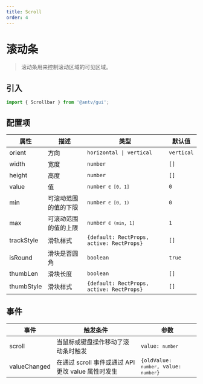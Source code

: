 ```yaml
---
title: Scroll
order: 4
---
```


# 滚动条

> 滚动条用来控制滚动区域的可见区域。

## 引入

```ts
import { Scrollbar } from '@antv/gui';
```

## 配置项

| **属性**   | **描述**             | **类型**                                            | **默认值** |
| ---------- | -------------------- | --------------------------------------------------- | ---------- |
| orient     | 方向                 | <code>horizontal &#124; vertical </code>            | `vertical` |
| width      | 宽度                 | <code>number</code>                                 | `[]`       |
| height     | 高度                 | <code>number<code>                                  | `[]`       |
| value      | 值                   | <code>number<code> ∈ [0, 1]                         | `0`        |
| min        | 可滚动范围的值的下限 | <code>number<code> ∈ [0, 1)                         | `0`        |
| max        | 可滚动范围的值的上限 | <code>number<code> ∈ (min, 1]                       | `1`        |
| trackStyle | 滑轨样式             | <code>{default: RectProps, active: RectProps}<code> | `[]`       |
| isRound    | 滑块是否圆角         | <code>boolean</code>                                | `true`     |
| thumbLen   | 滑块长度             | <code>boolean</code>                                | `[]`       |
| thumbStyle | 滑块样式             | <code>{default: RectProps, active: RectProps}<code> | `[]`       |

## 事件

| **事件**     | **触发条件**                                       | **参数**                                           |
| ------------ | -------------------------------------------------- | -------------------------------------------------- |
| scroll       | 当鼠标或键盘操作移动了滚动条时触发                 | <code>value: `number`</code>                       |
| valueChanged | 在通过 scroll 事件或通过 API 更改 value 属性时发生 | <code>{oldValue: `number`, value: `number`}</code> |
